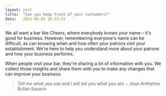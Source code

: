 ```yaml
---
layout: post
title:  "Can you keep track of your customers?"
date:   2013-06-05 20:33:11
---
```


We all want a bar like _Cheers_, where everybody knows your name – it's good for business. However, remembering everyone's name can be difficult, as can knowing when and how often your patrons visit your establishment. We're here to help you understand more about your patrons and how your business performs.

When people visit your bar, they're sharing a lot of information with you. We collect those insights and share them with you to make any changes that can improve your business.

> *Tell me what you eat and I will tell you what you are* − Jean Anthelme Brillat-Savarin

